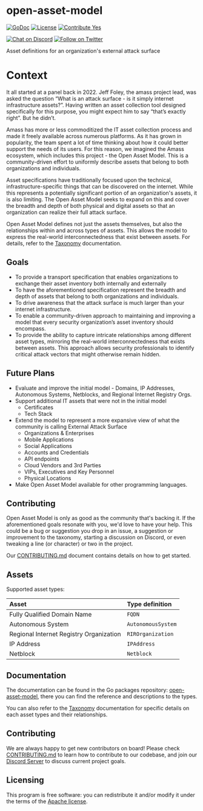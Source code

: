 # open-asset-model

[![GoDoc](https://pkg.go.dev/badge/github.com/owasp-amass/open-asset-model/?utm_source=godoc)](https://pkg.go.dev/github.com/owasp-amass/open-asset-model)
[![License](https://img.shields.io/badge/license-apache%202-blue)](https://www.apache.org/licenses/LICENSE-2.0)
[![Contribute Yes](https://img.shields.io/badge/contribute-yes-brightgreen.svg)](./CONTRIBUTING.md)

[![Chat on Discord](https://img.shields.io/discord/433729817918308352.svg?logo=discord)](https://discord.gg/HNePVyX3cp)
[![Follow on Twitter](https://img.shields.io/twitter/follow/owaspamass.svg?logo=twitter)](https://twitter.com/owaspamass)

Asset definitions for an organization's external attack surface

# Context

It all started at a panel back in 2022.
Jeff Foley, the amass project lead, was asked the question
“What is an attack surface - is it simply internet infrastructure assets?”.
Having written an asset collection tool designed specifically for this purpose,
you might expect him to say “that’s exactly right”.
But he didn’t.

Amass has more or less commoditized the IT asset collection process
and made it freely available across numerous platforms.
As it has grown in popularity, the team spent a lot of time
thinking about how it could better support the needs of its users.
For this reason, we imagined the Amass ecosystem,
which includes this project - the Open Asset Model.
This is a community-driven effort to uniformly describe assets that
belong to both organizations and individuals.

Asset specifications have traditionally focused upon the technical,
infrastructure-specific things that can be discovered on the internet.
While this represents a potentially significant portion of an organization's
assets, it is also limiting.
The Open Asset Model seeks to expand on this and cover the breadth and depth
of both physical and digital assets
so that an organization can realize their full attack surface.

Open Asset Model defines not just the assets themselves,
but also the relationships within and across types of assets.
This allows the model to express the real-world interconnectedness
that exist between assets.
For details, refer to the [Taxonomy](taxonomy.md) documentation.

## Goals

- To provide a transport specification that enables organizations
  to exchange their asset inventory both internally and externally
- To have the aforementioned specification represent the breadth and
  depth of assets that belong to both organizations and individuals.
- To drive awareness that the attack surface is much larger than
  your internet infrastructure.
- To enable a community-driven approach to maintaining and improving
  a model that every security organization’s asset inventory should encompass.
- To provide the ability to capture intricate relationships among different
  asset types, mirroring the real-world interconnectedness that exists between assets. This approach allows security professionals to identify critical attack vectors that might otherwise remain hidden.

## Future Plans

- Evaluate and improve the initial model -
  Domains, IP Addresses, Autonomous Systems, Netblocks, and Regional Internet Registry Orgs.
- Support additional IT assets that were not in the initial model
  - Certificates
  - Tech Stack
- Extend the model to represent a more expansive view of
  what the community is calling External Attack Surface
  - Organizations & Enterprises
  - Mobile Applications
  - Social Applications
  - Accounts and Credentials
  - API endpoints
  - Cloud Vendors and 3rd Parties
  - VIPs, Executives and Key Personnel
  - Physical Locations
- Make Open Asset Model available for other programming languages.

## Contributing

Open Asset Model is only as good as the community that's backing it.
If the aforementioned goals resonate with you, we'd love to have your help.
This could be a bug or suggestion you drop in an issue,
a suggestion or improvement to the taxonomy,
starting a discussion on Discord,
or even tweaking a line (or character) or two in the project.

Our [CONTRIBUTING.md](CONTRIBUTING.md) document contains details on how to get started.

## Assets

Supported asset types:

| Asset | Type definition |
|:------|:-----------|
| Fully Qualified Domain Name | `FQDN` |
| Autonomous System | `AutonomousSystem` |
| Regional Internet Registry Organization | `RIROrganization` |
| IP Address | `IPAddress` |
| Netblock | `Netblock` |

## Documentation

The documentation can be found in the Go packages repository: [open-asset-model](https://pkg.go.dev/github.com/owasp-amass/open-asset-model), there you can find the reference and descriptions to the types.

You can also refer to the [Taxonomy](taxonomy.md) documentation for
specific details on each asset types and their relationships.

## Contributing

We are always happy to get new contributors on board! Please check [CONTRIBUTING.md](CONTRIBUTING.md) to learn how to
contribute to our codebase, and join our [Discord Server](https://discord.gg/HNePVyX3cp) to discuss current project goals.

## Licensing

This program is free software: you can redistribute it and/or modify it under the terms of the [Apache license](../LICENSE).
